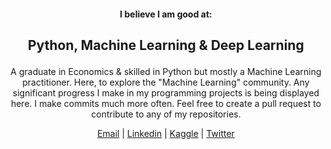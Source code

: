 #### <p align='center'> I believe I am good at: </p>
## <p align='center'> Python, Machine Learning & Deep Learning </p>
<p align='center'>
A graduate in Economics & skilled in Python but mostly a Machine Learning practitioner. Here, to explore the "Machine Learning" community. Any significant progress  I make in my programming projects is being displayed here. I make commits much more often. Feel free to create a pull request to contribute to any of my repositories.
</p>
<p align="center"> 
   <a href="mailto:prashantyadav.docs@gmail.com">Email</a> |
  <a href="https://www.linkedin.com/in/prashantyadav05/">Linkedin</a> |
  <a href="https://www.kaggle.com/prashantyadav05">Kaggle</a> |
  <a href="https://twitter.com/retweeper">Twitter</a>
</p>    
